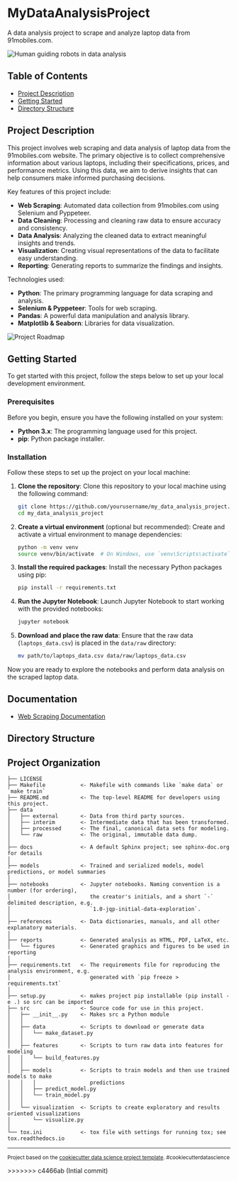 
# MyDataAnalysisProject

A data analysis project to scrape and analyze laptop data from 91mobiles.com.

![Human guiding robots in data analysis](docs/images/robot_data_analysis.png)

## Table of Contents
- [Project Description](#project-description)
- [Getting Started](#getting-started)
- [Directory Structure](#directory-structure)

## Project Description

This project involves web scraping and data analysis of laptop data from the 91mobiles.com website. The primary objective is to collect comprehensive information about various laptops, including their specifications, prices, and performance metrics. Using this data, we aim to derive insights that can help consumers make informed purchasing decisions.

Key features of this project include:
- **Web Scraping**: Automated data collection from 91mobiles.com using Selenium and Pyppeteer.
- **Data Cleaning**: Processing and cleaning raw data to ensure accuracy and consistency.
- **Data Analysis**: Analyzing the cleaned data to extract meaningful insights and trends.
- **Visualization**: Creating visual representations of the data to facilitate easy understanding.
- **Reporting**: Generating reports to summarize the findings and insights.

Technologies used:
- **Python**: The primary programming language for data scraping and analysis.
- **Selenium & Pyppeteer**: Tools for web scraping.
- **Pandas**: A powerful data manipulation and analysis library.
- **Matplotlib & Seaborn**: Libraries for data visualization.

![Project Roadmap](docs/images/project_roadmap.png)

## Getting Started

To get started with this project, follow the steps below to set up your local development environment.

### Prerequisites

Before you begin, ensure you have the following installed on your system:

- **Python 3.x**: The programming language used for this project.
- **pip**: Python package installer.

### Installation

Follow these steps to set up the project on your local machine:

1. **Clone the repository**:
   Clone this repository to your local machine using the following command:
    ```bash
    git clone https://github.com/yourusername/my_data_analysis_project.git
    cd my_data_analysis_project
    ```

2. **Create a virtual environment** (optional but recommended):
   Create and activate a virtual environment to manage dependencies:
    ```bash
    python -m venv venv
    source venv/bin/activate  # On Windows, use `venv\Scripts\activate`
    ```

3. **Install the required packages**:
   Install the necessary Python packages using pip:
    ```bash
    pip install -r requirements.txt
    ```

4. **Run the Jupyter Notebook**:
   Launch Jupyter Notebook to start working with the provided notebooks:
    ```bash
    jupyter notebook
    ```

5. **Download and place the raw data**:
   Ensure that the raw data (`laptops_data.csv`) is placed in the `data/raw` directory:
    ```bash
    mv path/to/laptops_data.csv data/raw/laptops_data.csv
    ```

Now you are ready to explore the notebooks and perform data analysis on the scraped laptop data.



## Documentation

- [Web Scraping Documentation](docs/web_scraping_documentation.md)


## Directory Structure



Project Organization
------------

    ├── LICENSE
    ├── Makefile           <- Makefile with commands like `make data` or `make train`
    ├── README.md          <- The top-level README for developers using this project.
    ├── data
    │   ├── external       <- Data from third party sources.
    │   ├── interim        <- Intermediate data that has been transformed.
    │   ├── processed      <- The final, canonical data sets for modeling.
    │   └── raw            <- The original, immutable data dump.
    │
    ├── docs               <- A default Sphinx project; see sphinx-doc.org for details
    │
    ├── models             <- Trained and serialized models, model predictions, or model summaries
    │
    ├── notebooks          <- Jupyter notebooks. Naming convention is a number (for ordering),
    │                         the creator's initials, and a short `-` delimited description, e.g.
    │                         `1.0-jqp-initial-data-exploration`.
    │
    ├── references         <- Data dictionaries, manuals, and all other explanatory materials.
    │
    ├── reports            <- Generated analysis as HTML, PDF, LaTeX, etc.
    │   └── figures        <- Generated graphics and figures to be used in reporting
    │
    ├── requirements.txt   <- The requirements file for reproducing the analysis environment, e.g.
    │                         generated with `pip freeze > requirements.txt`
    │
    ├── setup.py           <- makes project pip installable (pip install -e .) so src can be imported
    ├── src                <- Source code for use in this project.
    │   ├── __init__.py    <- Makes src a Python module
    │   │
    │   ├── data           <- Scripts to download or generate data
    │   │   └── make_dataset.py
    │   │
    │   ├── features       <- Scripts to turn raw data into features for modeling
    │   │   └── build_features.py
    │   │
    │   ├── models         <- Scripts to train models and then use trained models to make
    │   │   │                 predictions
    │   │   ├── predict_model.py
    │   │   └── train_model.py
    │   │
    │   └── visualization  <- Scripts to create exploratory and results oriented visualizations
    │       └── visualize.py
    │
    └── tox.ini            <- tox file with settings for running tox; see tox.readthedocs.io


--------

<p><small>Project based on the <a target="_blank" href="https://drivendata.github.io/cookiecutter-data-science/">cookiecutter data science project template</a>. #cookiecutterdatascience</small></p>
>>>>>>> c4466ab (Intial commit)
